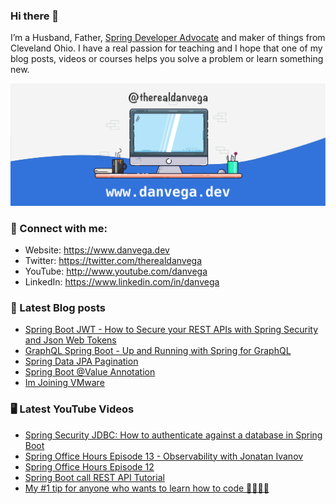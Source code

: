 ### Hi there 👋

I’m a Husband, Father, [Spring Developer Advocate](https://tanzu.vmware.com/developer/advocates/) and maker of things from Cleveland Ohio. I have a real passion for teaching and I hope that one of my blog posts, videos or courses helps you solve a problem or learn something new.

![Profile Header](./github_profile_header.png)

### 🤝 Connect with me:

- Website: https://www.danvega.dev
- Twitter: https://twitter.com/therealdanvega
- YouTube: http://www.youtube.com/danvega
- LinkedIn: https://www.linkedin.com/in/danvega

### 📝 Latest Blog posts

<!-- BLOG-POST-LIST:START -->
- [Spring Boot JWT - How to Secure your REST APIs with Spring Security and Json Web Tokens](https://www.danvega.dev/blog/2022/09/06/spring-security-jwt)
- [GraphQL Spring Boot - Up and Running with Spring for GraphQL](https://www.danvega.dev/blog/2022/05/17/spring-for-graphql)
- [Spring Data JPA Pagination](https://www.danvega.dev/blog/2022/05/12/spring-data-jpa-pagination)
- [Spring Boot @Value Annotation](https://www.danvega.dev/blog/2022/05/11/spring-boot-value-annotation)
- [Im Joining VMware](https://www.danvega.dev/blog/2022/01/24/im-joining-vmware)
<!-- BLOG-POST-LIST:END -->

### 🖥 Latest YouTube Videos

<!-- YOUTUBE:START -->
- [Spring Security JDBC: How to authenticate against a database in Spring Boot](https://www.youtube.com/watch?v=d7ZmZFbE_qY)
- [Spring Office Hours Episode 13 - Observability with Jonatan Ivanov](https://www.youtube.com/watch?v=bNAikQefkXU)
- [Spring Office Hours Episode 12](https://www.youtube.com/watch?v=mquczsmTIm8)
- [Spring Boot call REST API Tutorial](https://www.youtube.com/watch?v=XEtPVm_SL2Q)
- [My #1 tip for anyone who wants to learn how to code 👨‍💻👩‍💻](https://www.youtube.com/watch?v=Ch_Q1mdZjuQ)
<!-- YOUTUBE:END -->
